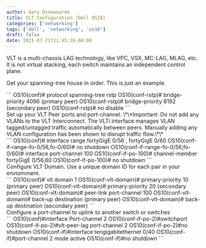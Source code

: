 ```yaml
---
author: Gary Ossewaarde
title: VLT Configuration (Dell OS10)
categories: ['networking']
tags: ['dell', 'networking', 'os10']
draft: false
date: 2021-07-21T21:45:28-04:00
---
```


<div class="boldgrid-section"><div class="container"><div class="row"><div class="col-md-12 col-xs-12 col-sm-12">VLT is a multi-chassis LAG technology, like VPC, VSX, MC-LAG, MLAG, etc. It is not virtual stacking, each switch maintains an independent control plane.

Get your spanning-tree house in order. This is just an example.

</div></div></div></div>```
OS10(conf)# protocol spanning-tree rstp 
OS10(conf-rstp)# bridge-priority 4096 (primary peer) 
OS10(conf-rstp)# bridge-priority 8192 (secondary peer) 
OS10(conf-rstp)# no disable
```

<div class="boldgrid-section"><div class="container"><div class="row"><div class="col-md-12 col-xs-12 col-sm-12">Set up your VLT Peer ports and port-channel.  
\*\*Important: Do not add any VLANs to the VLT Interconnect. The VLTi interface manages VLAN tagged/untagged traffic automatically between peers. Manually adding any VLAN configuration has been shown to disrupt traffic flow.\*\*

</div></div></div></div>```
OS10(conf)# interface range fortyGigE 0/56 , fortyGigE 0/60
OS10(conf-if-range-fo-0/56,fo-0/60)# no shutdown
OS10(conf-if-range-fo-0/56,fo-0/60)# interface port-channel 100
OS10(conf-if-po-100)# channel-member fortyGigE 0/56,60
OS10(conf-if-po-100)# no shutdown
```

<div class="boldgrid-section"><div class="container"><div class="row"><div class="col-md-12 col-xs-12 col-sm-12">Configure VLT Domain. Use a unique domain ID for each pair in your enviornment.

</div></div></div></div>```
OS10(conf)# vlt domain 1
OS10(conf-vlt-domain)# primary-priority 10 (primary peer)
OS10(conf-vlt-domain)# primary-priority 20 (secondary peer)
OS10(conf-vlt-domain)# peer-link port-channel 100
OS10(conf-vlt-domain)# back-up destination (primary peer)
OS10(conf-vlt-domain)# back-up destination (secondary peer)
```

<div class="boldgrid-section"><div class="container"><div class="row"><div class="col-md-12 col-xs-12 col-sm-12">Configure a port-channel to uplink to another switch or switches

</div></div></div></div>```
OS10(conf)#interface Port-channel 2 
OS10(conf-if-po-2)#switchport 
OS10(conf-if-po-2)#vlt-peer-lag port-channel 2 
OS10(conf-if-po-2)#no shutdown 
OS10(conf-if)#interface tengigabitethernet 0/40 
OS10(conf-if)#port-channel 2 mode active 
OS10(conf-if)#no shutdown
```